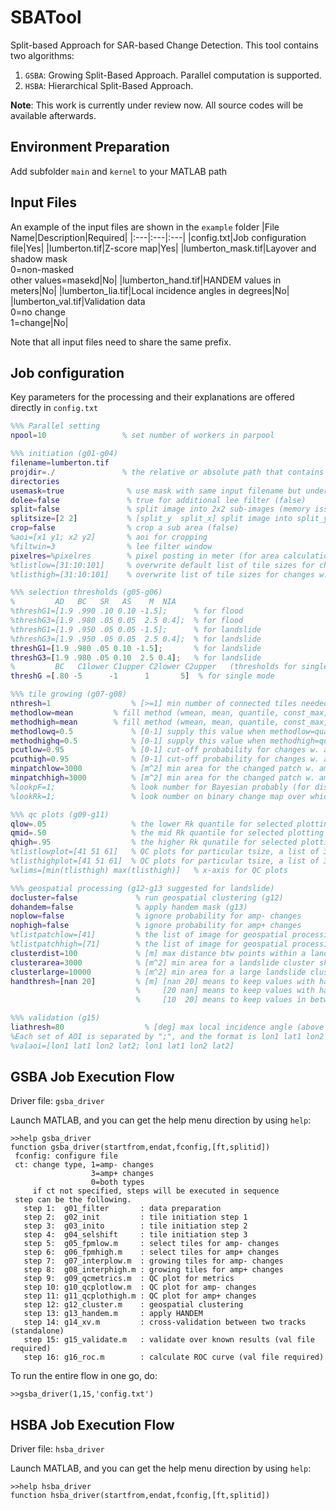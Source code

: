 # SBATool
Split-based Approach for SAR-based Change Detection.
This tool contains two algorithms:
1. ```GSBA```: Growing Split-Based Approach. Parallel computation is supported.
2. ```HSBA```: Hierarchical Split-Based Approach. 

**Note**: This work is currently under review now. All source codes will be available afterwards.

## Environment Preparation
Add subfolder ```main``` and ```kernel``` to your MATLAB path

## Input Files
An example of the input files are shown in the ```example``` folder
|File Name|Description|Required|
|:---|:---|:---|
|config.txt|Job configuration file|Yes|
|lumberton.tif|Z-score map|Yes|
|lumberton_mask.tif|Layover and shadow mask<br />0=non-masked<br />other values=masekd|No|
|lumberton_hand.tif|HANDEM values in meters|No|
|lumberton_lia.tif|Local incidence angles in degrees|No|
|lumberton_val.tif|Validation data<br />0=no change<br />1=change|No|

Note that all input files need to share the same prefix.

## Job configuration
Key parameters for the processing and their explanations are offered directly in ```config.txt```
```matlab
%%% Parallel setting
npool=10                 % set number of workers in parpool

%%% initiation (g01-g04)
filename=lumberton.tif
projdir=./               % the relative or absolute path that contains data, mask, hand and val 
directories 
usemask=true              % use mask with same input filename but under {inputdir}_mask folder (false)
dolee=false               % true for additional lee filter (false)
split=false               % split image into 2x2 sub-images (memory issue) (false)
splitsize=[2 2]           % [split_y  split_x] split image into split_y by split_x subimages
crop=false                % crop a sub area (false)
%aoi=[x1 y1; x2 y2]       % aoi for cropping
%filtwin=3                % lee filter window 
pixelres=%pixelres        % pixel posting in meter (for area calculation)
%tlistlow=[31:10:101]     % overwrite default list of tile sizes for changes w. amp drop
%tlisthigh=[31:10:101]    % overwrite list of tile sizes for changes w. amp jump

%%% selection thresholds (g05-g06)
%         AD   BC   SR   AS    M  NIA
%threshG1=[1.9 .990 .10 0.10 -1.5];      % for flood
%threshG3=[1.9 .980 .05 0.05  2.5 0.4];  % for flood
%threshG1=[1.9 .950 .05 0.05 -1.5];      % for landslide
%threshG3=[1.9 .950 .05 0.05  2.5 0.4];  % for landslide
threshG1=[1.9 .980 .05 0.10 -1.5];       % for landslide
threshG3=[1.9 .980 .05 0.10  2.5 0.4];   % for landslide
%         BC   C1lower C1upper C2lower C2upper   (thresholds for single-mode method)
threshG =[.80 -5      -1      1       5]  % for single mode

%%% tile growing (g07-g08)
nthresh=1                  % [>=1] min number of connected tiles needed
methodlow=mean         % fill method (wmean, mean, quantile, const_max, const_mean, const_med, const_q, invdist)
methodhigh=mean        % fill method (wmean, mean, quantile, const_max, const_mean, const_med, const_q, invdist)
methodlowq=0.5             % [0-1] supply this value when methodlow=quantile or const_q
methodhighq=0.5            % [0-1] supply this value when methodhigh=quantile or const_q
pcutlow=0.95               % [0-1] cut-off probability for changes w. amp drop
pcuthigh=0.95              % [0-1] cut-off probability for changes w. amp jump
minpatchlow=3000           % [m^2] min area for the changed patch w. amp drop
minpatchhigh=3000          % [m^2] min area for the changed patch w. amp jump
%lookpF=1;                 % look number for Bayesian probably (for display purpose)
%lookRk=1;                 % look number on binary change map over whick ripley coeff will be estimated

%%% qc plots (g09-g11)
qlow=.05                   % the lower Rk quantile for selected plotting
qmid=.50                   % the mid Rk quantile for selected plotting
qhigh=.95                  % the higher Rk qunatile for selected plotting
%tlistlowplot=[41 51 61]   % QC plots for particular tsize, a list of 3 values (amp drop)
%tlisthighplot=[41 51 61]  % QC plots for particular tsize, a list of 3 values (amp jump)
%xlims=[min(tlisthigh) max(tlisthigh)]   % x-axis for QC plots

%%% geospatial processing (g12-g13 suggested for landslide)
docluster=false             % run geospatial clustering (g12)
dohandem=false              % apply handem mask (g13)
noplow=false                % ignore probability for amp- changes
nophigh=false               % ignore probability for amp+ changes
%tlistpatchlow=[41]         % the list of image for geospatial processing w. amp drop
%tlistpatchhigh=[71]        % the list of image for geospatial processing w. amp jump
clusterdist=100             % [m] max distance btw points within a landslide cluster
clusterarea=3000            % [m^2] min area for a landslide cluster shown in the tif file
clusterlarge=10000          % [m^2] min area for a large landslide cluster (with area report)
handthresh=[nan 20]         % [m] [nan 20] means to keep values with handem>20
                            %     [20 nan] means to keep values with handem<20
                            %     [10  20] means to keep values in between

%%% validation (g15)
liathresh=80                  % [deg] max local incidence angle (above which the validation will be masked out during validation)
%Each set of AOI is separated by ";", and the format is lon1 lat1 lon2 lat2 for UL and LR corner coordinates
%valaoi=[lon1 lat1 lon2 lat2; lon1 lat1 lon2 lat2]
```
## GSBA Job Execution Flow
Driver file: ```gsba_driver```

Launch MATLAB, and you can get the help menu direction by using ```help```:
```
>>help gsba_driver
function gsba_driver(startfrom,endat,fconfig,[ft,splitid])
 fconfig: configure file 
 ct: change type, 1=amp- changes
                  3=amp+ changes
                  0=both types
     if ct not specified, steps will be executed in sequence
 step can be the following. 
   step 1:  g01_filter       : data preparation
   step 2:  g02_init         : tile initiation step 1
   step 3:  g03_inito        : tile initiation step 2
   step 4:  g04_selshift     : tile initiation step 3
   step 5:  g05_fpmlow.m     : select tiles for amp- changes
   step 6:  g06_fpmhigh.m    : select tiles for amp+ changes
   step 7:  g07_interplow.m  : growing tiles for amp- changes
   step 8:  g08_interphigh.m : growing tiles for amp+ changes
   step 9:  g09_qcmetrics.m  : QC plot for metrics
   step 10: g10_qcplotlow.m  : QC plot for amp- changes
   step 11: g11_qcplothigh.m : QC plot for amp+ changes
   step 12: g12_cluster.m    : geospatial clustering 
   step 13: g13_handem.m     : apply HANDEM
   step 14: g14_xv.m         : cross-validation between two tracks (standalone)
   step 15: g15_validate.m   : validate over known results (val file required)
   step 16: g16_roc.m        : calculate ROC curve (val file required)
```

To run the entire flow in one go, do:
```
>>gsba_driver(1,15,'config.txt')
```

## HSBA Job Execution Flow
Driver file: ```hsba_driver```

Launch MATLAB, and you can get the help menu direction by using ```help```:
```
>>help hsba_driver
function hsba_driver(startfrom,endat,fconfig,[ft,splitid])
```
